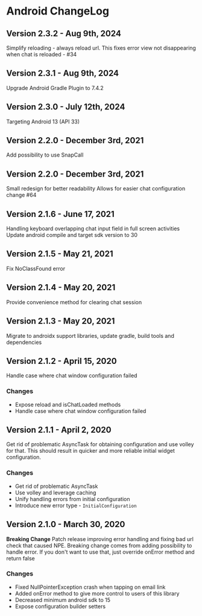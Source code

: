 # Android ChangeLog

## Version 2.3.2 - Aug 9th, 2024
Simplify reloading - always reload url.
This fixes error view not disappearing when chat is reloaded - #34

## Version 2.3.1 - Aug 9th, 2024
Upgrade Android Gradle Plugin to 7.4.2

## Version 2.3.0 - July 12th, 2024
Targeting Android 13 (API 33)

## Version 2.2.0 - December 3rd, 2021
Add possibility to use SnapCall

## Version 2.2.0 - December 3rd, 2021
Small redesign for better readability
Allows for easier chat configuration change #64

## Version 2.1.6 - June 17, 2021
Handling keyboard overlapping chat input field in full screen activities
Update android compile and target sdk version to 30

## Version 2.1.5 - May 21, 2021
Fix NoClassFound error

## Version 2.1.4 - May 20, 2021
Provide convenience method for clearing chat session

## Version 2.1.3 - May 20, 2021
Migrate to androidx support libraries, update gradle, build tools and dependencies

## Version 2.1.2 - April 15, 2020
Handle case where chat window configuration failed

### Changes
- Expose reload and isChatLoaded methods
- Handle case where chat window configuration failed

## Version 2.1.1 - April 2, 2020
Get rid of problematic AsyncTask for obtaining configuration and use volley for that.
This should result in quicker and more reliable initial widget configuration.

### Changes
- Get rid of problematic AsyncTask
- Use volley and leverage caching
- Unify handling errors from initial configuration
- Introduce new error type - `InitialConfiguration`

## Version 2.1.0 - March 30, 2020
**Breaking Change**
Patch release improving error handling and fixing bad url check that caused NPE.
Breaking change comes from adding possibility to handle error. If you don't want to use that,
just override onError method and return false

### Changes
- Fixed NullPointerException crash when tapping on email link
- Added onError method to give more control to users of this library
- Decreased minimum android sdk to 15
- Expose configuration builder setters
